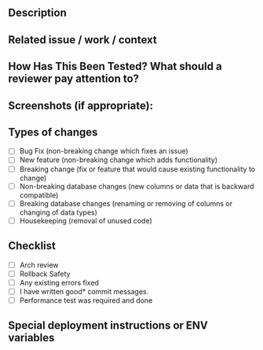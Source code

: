 ## Description
<!-- A short TL;DR for this pull request -->

<!--- Describe your changes in detail -->


## Related issue / work / context
<!--- Please link to the issue here: -->
<!--- Why is this change required? What problem does it solve? -->

## How Has This Been Tested? What should a reviewer pay attention to?
<!--- Please describe in detail how you tested your changes. -->
<!--- Include details of your testing environment, and the tests you ran to -->
<!--- see how your change affects other areas of the code, etc. -->

<!--- How would a QA or other dev go about testing these changes? -->
<!--- Any specific manual testing steps? -->

## Screenshots (if appropriate):

## Types of changes
<!--- What types of changes does your code introduce? Put an `x` in all the boxes that apply: -->

- [ ] Bug Fix (non-breaking change which fixes an issue)
- [ ] New feature (non-breaking change which adds functionality)
- [ ] Breaking change (fix or feature that would cause existing functionality to change)
- [ ] Non-breaking database changes (new columns or data that is backward compatible)
- [ ] Breaking database changes (renaming or removing of columns or changing of data types)
- [ ] Housekeeping (removal of unused code)

## Checklist
<!--- Go over all the following points, and put an `x` in all the boxes that apply. -->
<!--- Also if any details are required, mention them over -->

- [ ] Arch review
- [ ] Rollback Safety
- [ ] Any existing errors fixed
- [ ] I have written good* commit messages.
- [ ] Performance test was required and done

## Special deployment instructions or ENV variables
<!-- Update here if any special deployment instructions are required -->

<!-- * Good commit messages: https://chris.beams.io/posts/git-commit/ -->

